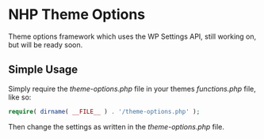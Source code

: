 # NHP Theme Options #

Theme options framework which uses the  WP Settings API, still working on, but will be ready soon.

## Simple Usage ##

Simply require the *theme-options.php* file in your themes *functions.php* file, like so:

```php
require( dirname( __FILE__ ) . '/theme-options.php' );
```

Then change the settings as written in the *theme-options.php* file.